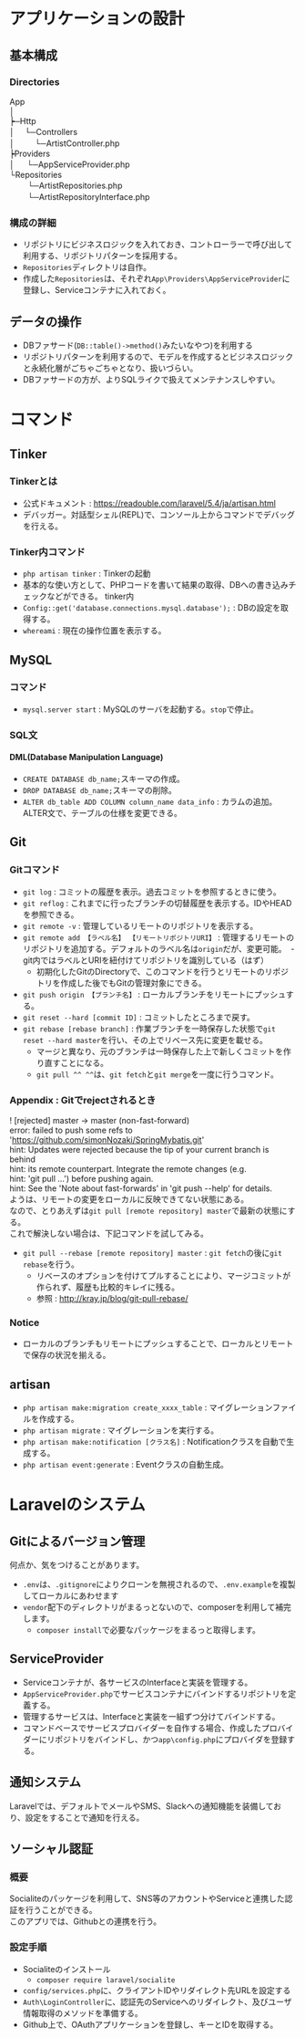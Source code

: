 # アプリケーションの設計
## 基本構成
### Directories
App   
│    
┝─Http    
│  　└─Controllers    
│  　　    └─ArtistController.php    
┝Providers    
│ 　     └─AppServiceProvider.php    
└Repositories    
　　       └─ArtistRepositories.php    
　　       └─ArtistRepositoryInterface.php    

### 構成の詳細
- リポジトリにビジネスロジックを入れておき、コントローラーで呼び出して利用する、リポジトリパターンを採用する。
- `Repositories`ディレクトリは自作。
- 作成した`Repositories`は、それぞれ`App\Providers\AppServiceProvider`に登録し、Serviceコンテナに入れておく。

## データの操作
- DBファサード(`DB::table()->method()`みたいなやつ)を利用する
- リポジトリパターンを利用するので、モデルを作成するとビジネスロジックと永続化層がごちゃごちゃとなり、扱いづらい。
- DBファサードの方が、よりSQLライクで扱えてメンテナンスしやすい。


# コマンド
## Tinker
### Tinkerとは
- 公式ドキュメント : https://readouble.com/laravel/5.4/ja/artisan.html
- デバッガー。対話型シェル(REPL)で、コンソール上からコマンドでデバッグを行える。
### Tinker内コマンド
- `php artisan tinker` : Tinkerの起動
- 基本的な使い方として、PHPコードを書いて結果の取得、DBへの書き込みチェックなどができる。
tinker内
- `Config::get('database.connections.mysql.database');` : DBの設定を取得する。
- `whereami` : 現在の操作位置を表示する。
## MySQL
### コマンド
- `mysql.server start` : MySQLのサーバを起動する。`stop`で停止。
### SQL文
#### DML(Database Manipulation Language)
- `CREATE DATABASE db_name;`スキーマの作成。
- `DROP DATABASE db_name;`スキーマの削除。
- `ALTER db_table ADD COLUMN column_name data_info` : カラムの追加。ALTER文で、テーブルの仕様を変更できる。
## Git
### Gitコマンド
- `git log` : コミットの履歴を表示。過去コミットを参照するときに使う。
- `git reflog` : これまでに行ったブランチの切替履歴を表示する。IDやHEADを参照できる。
- `git remote -v` : 管理しているリモートのリポジトリを表示する。
- `git remote add 【ラベル名】 【リモートリポジトリURI】` : 管理するリモートのリポジトリを追加する。デフォルトのラベル名は`origin`だが、変更可能。
  - git内ではラベルとURIを紐付けてリポジトリを識別している（はず）
  - 初期化したGitのDirectoryで、このコマンドを行うとリモートのリポジトリを作成した後でもGitの管理対象にできる。
- `git push origin 【ブランチ名】` : ローカルブランチをリモートにプッシュする。
- `git reset --hard [commit ID]` : コミットしたところまで戻す。
- `git rebase [rebase branch]` : 作業ブランチを一時保存した状態で`git reset --hard master`を行い、その上でリベース先に変更を載せる。
  - マージと異なり、元のブランチは一時保存した上で新しくコミットを作り直すことになる。
  - `git pull ^^ ^^`は、`git fetch`と`git merge`を一度に行うコマンド。
### Appendix : Gitでrejectされるとき
! [rejected]        master -> master (non-fast-forward)   
error: failed to push some refs to 'https://github.com/simonNozaki/SpringMybatis.git'   
hint: Updates were rejected because the tip of your current branch is behind   
hint: its remote counterpart. Integrate the remote changes (e.g.   
hint: 'git pull ...') before pushing again.   
hint: See the 'Note about fast-forwards' in 'git push --help' for details.   
ようは、リモートの変更をローカルに反映できてない状態にある。  
なので、とりあえずは`git pull [remote repository] master`で最新の状態にする。  
これで解決しない場合は、下記コマンドを試してみる。
- `git pull --rebase [remote repository] master` : `git fetch`の後に`git rebase`を行う。
  - リベースのオプションを付けてプルすることにより、マージコミットが作られず、履歴も比較的キレイに残る。
  - 参照 : http://kray.jp/blog/git-pull-rebase/
### Notice
- ローカルのブランチもリモートにプッシュすることで、ローカルとリモートで保存の状況を揃える。
## artisan
- `php artisan make:migration create_xxxx_table` : マイグレーションファイルを作成する。
- `php artisan migrate` : マイグレーションを実行する。
- `php artisan make:notification [クラス名]` : Notificationクラスを自動で生成する。
- `php artisan event:generate` : Eventクラスの自動生成。

# Laravelのシステム
## Gitによるバージョン管理
何点か、気をつけることがあります。
- `.env`は、`.gitignore`によりクローンを無視されるので、`.env.example`を複製してローカルにあわせます
- `vendor`配下のディレクトリがまるっとないので、composerを利用して補完します。
    - `composer install`で必要なパッケージをまるっと取得します。
## ServiceProvider
- Serviceコンテナが、各サービスのInterfaceと実装を管理する。
- `AppServiceProvider.php`でサービスコンテナにバインドするリポジトリを定義する。
- 管理するサービスは、Interfaceと実装を一組ずつ分けてバインドする。
- コマンドベースでサービスプロバイダーを自作する場合、作成したプロバイダーにリポジトリをバインドし、かつ`app\config.php`にプロバイダを登録する。
## 通知システム
Laravelでは、デフォルトでメールやSMS、Slackへの通知機能を装備しており、設定をすることで通知を行える。
## ソーシャル認証
### 概要
Socialiteのパッケージを利用して、SNS等のアカウントやServiceと連携した認証を行うことができる。  
このアプリでは、Githubとの連携を行う。
### 設定手順
- Socialiteのインストール
  - `composer require laravel/socialite`
- `config/services.php`に、クライアントIDやリダイレクト先URLを設定する
- `Auth\LoginController`に、認証先のServiceへのリダイレクト、及びユーザ情報取得のメソッドを準備する。
- Github上で、OAuthアプリケーションを登録し、キーとIDを取得する。
